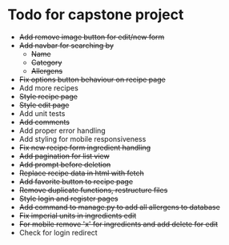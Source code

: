 # Todo for capstone project

* ~~Add remove image button for edit/new form~~
* ~~Add navbar for searching by~~
    - ~~Name~~
    - ~~Category~~
    - ~~Allergens~~
* ~~Fix options button behaviour on recipe page~~
* Add more recipes
* ~~Style recipe page~~
* ~~Style edit page~~
* Add unit tests
* ~~Add comments~~
* Add proper error handling
* Add styling for mobile responsiveness
* ~~Fix new recipe form ingredient handling~~
* ~~Add pagination for list view~~
* ~~Add prompt before deletion~~
* ~~Replace recipe data in html with fetch~~
* ~~Add favorite button to recipe page~~
* ~~Remove duplicate functions, restructure files~~
* ~~Style login and register pages~~
* ~~Add command to manage.py to add all allergens to database~~
* ~~Fix imperial units in ingredients edit~~
* ~~For mobile remove 'x' for ingredients and add delete for edit~~
* Check for login redirect
